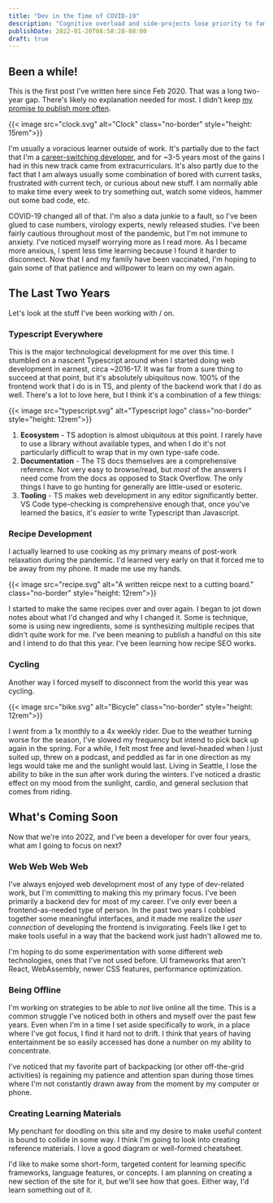 ```yaml
---
title: "Dev in the Time of COVID-19"
description: "Cognitive overload and side-projects lose priority to family and risk assessment."
publishDate: 2022-01-20T08:58:28-08:00
draft: true
---
```


## Been a while!

This is the first post I've written here since Feb 2020. That was a long two-year gap. There's likely no explanation needed for most. I didn't keep [my promise to publish more often](/blog/hugo/).

{{< image src="clock.svg" alt="Clock" class="no-border" style="height: 15rem">}}

I'm usually a voracious learner outside of work. It's partially due to the fact that I'm a [career-switching developer](/blog/switching-careers-to-software-engineering-part-two/), and for ~3-5 years most of the gains I had in this new track came from extracurriculars. It's also partly due to the fact that I am always usually some combination of bored with current tasks, frustrated with current tech, or curious about new stuff. I am normally able to make time every week to try something out, watch some videos, hammer out some bad code, etc.

COVID-19 changed all of that. I'm also a data junkie to a fault, so I've been glued to case numbers, virology experts, newly released studies. I've been fairly cautious throughout most of the pandemic, but I'm not immune to anxiety. I've noticed myself worrying more as I read more. As I became more anxious, I spent less time learning because I found it harder to disconnect. Now that I and my family have been vaccinated, I'm hoping to gain some of that patience and willpower to learn on my own again.

## The Last Two Years

Let's look at the stuff I've been working with / on.

### Typescript Everywhere

This is the major technological development for me over this time. I stumbled on a nascent Typescript around when I started doing web development in earnest, circa ~2016-17. It was far from a sure thing to succeed at that point, but it's absolutely ubiquitous now. 100% of the frontend work that I do is in TS, and plenty of the backend work that I do as well. There's a lot to love here, but I think it's a combination of a few things:

{{< image src="typescript.svg" alt="Typescript logo" class="no-border" style="height: 12rem">}}

1. **Ecosystem** - TS adoption is almost ubiquitous at this point. I rarely have to use a library without available types, and when I do it's not particularly difficult to wrap that in my own type-safe code.
2. **Documentation** - The TS docs themselves are a comprehensive reference. Not very easy to browse/read, but _most_ of the answers I need come from the docs as opposed to Stack Overflow. The only things I have to go hunting for generally are little-used or esoteric.
3. **Tooling** - TS makes web development in any editor significantly better. VS Code type-checking is comprehensive enough that, once you've learned the basics, it's _easier_ to write Typescript than Javascript.

### Recipe Development

I actually learned to use cooking as my primary means of post-work relaxation during the pandemic. I'd learned very early on that it forced me to be away from my phone. It made me use my hands.

{{< image src="recipe.svg" alt="A written reicpe next to a cutting board." class="no-border" style="height: 12rem">}}

I started to make the same recipes over and over again. I began to jot down notes about what I'd changed and why I changed it. Some is technique, some is using new ingredients, some is synthesizing multiple recipes that didn't quite work for me. I've been meaning to publish a handful on this site and I intend to do that this year. I've been learning how recipe SEO works.

### Cycling

Another way I forced myself to disconnect from the world this year was cycling.

{{< image src="bike.svg" alt="Bicycle" class="no-border" style="height: 12rem">}}

I went from a 1x monthly to a 4x weekly rider. Due to the weather turning worse for the season, I've slowed my frequency but intend to pick back up again in the spring. For a while, I felt most free and level-headed when I just suited up, threw on a podcast, and peddled as far in one direction as my legs would take me and the sunlight would last. Living in Seattle, I lose the ability to bike in the sun after work during the winters. I've noticed a drastic effect on my mood from the sunlight, cardio, and general seclusion that comes from riding.

## What's Coming Soon

Now that we're into 2022, and I've been a developer for over four years, what am I going to focus on next?

### Web Web Web Web

I've always enjoyed web development most of any type of dev-related work, but I'm committing to making this my primary focus. I've been primarily a backend dev for most of my career. I've only ever been a frontend-as-needed type of person. In the past two years I cobbled together some meaningful interfaces, and it made me realize the _user connection_ of developing the frontend is invigorating. Feels like I get to make tools useful in a way that the backend work just hadn't allowed me to.

I'm hoping to do some experimentation with some different web technologies, ones that I've not used before. UI frameworks that aren't React, WebAssembly, newer CSS features, performance optimization.

### Being Offline

I'm working on strategies to be able to _not_ live online all the time. This is a common struggle I've noticed both in others and myself over the past few years. Even when I'm in a time I set aside specifically to work, in a place where I've got focus, I find it hard not to drift. I think that years of having entertainment be so easily accessed has done a number on my ability to concentrate.

I've noticed that my favorite part of backpacking (or other off-the-grid activities) is regaining my patience and attention span during those times where I'm not constantly drawn away from the moment by my computer or phone.

### Creating Learning Materials

My penchant for doodling on this site and my desire to make useful content is bound to collide in some way. I think I'm going to look into creating reference materials. I love a good diagram or well-formed cheatsheet.

I'd like to make some short-form, targeted content for learning specific frameworks, language features, or concepts. I am planning on creating a new section of the site for it, but we'll see how that goes. Either way, I'd learn something out of it.
